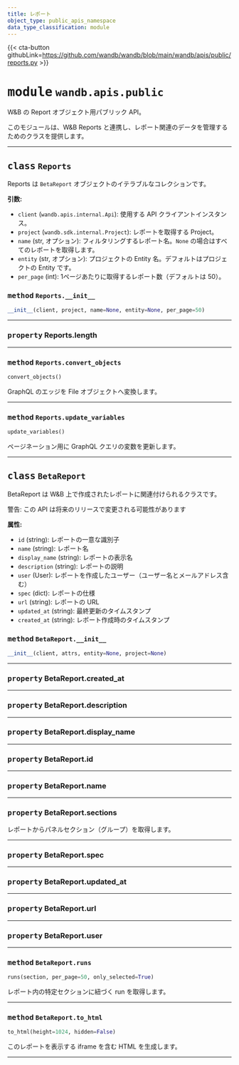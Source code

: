 ```yaml
---
title: レポート
object_type: public_apis_namespace
data_type_classification: module
---
```


{{< cta-button githubLink=https://github.com/wandb/wandb/blob/main/wandb/apis/public/reports.py >}}




# <kbd>module</kbd> `wandb.apis.public`
W&B の Report オブジェクト用パブリック API。

このモジュールは、W&B Reports と連携し、レポート関連のデータを管理するためのクラスを提供します。



---

## <kbd>class</kbd> `Reports`
Reports は `BetaReport` オブジェクトのイテラブルなコレクションです。



**引数:**
 
 - `client` (`wandb.apis.internal.Api`):  使用する API クライアントインスタンス。
 - `project` (`wandb.sdk.internal.Project`):  レポートを取得する Project。
 - `name` (str, オプション):  フィルタリングするレポート名。`None` の場合はすべてのレポートを取得します。
 - `entity` (str, オプション):  プロジェクトの Entity 名。デフォルトはプロジェクトの Entity です。
 - `per_page` (int):  1ページあたりに取得するレポート数（デフォルトは 50）。


### <kbd>method</kbd> `Reports.__init__`

```python
__init__(client, project, name=None, entity=None, per_page=50)
```






---


### <kbd>property</kbd> Reports.length





---


### <kbd>method</kbd> `Reports.convert_objects`

```python
convert_objects()
```

GraphQL のエッジを File オブジェクトへ変換します。

---

### <kbd>method</kbd> `Reports.update_variables`

```python
update_variables()
```

ページネーション用に GraphQL クエリの変数を更新します。


---

## <kbd>class</kbd> `BetaReport`
BetaReport は W&B 上で作成されたレポートに関連付けられるクラスです。

警告: この API は将来のリリースで変更される可能性があります



**属性:**
 
 - `id` (string):  レポートの一意な識別子
 - `name` (string):  レポート名
 - `display_name` (string):  レポートの表示名
 - `description` (string):  レポートの説明
 - `user` (User):  レポートを作成したユーザー（ユーザー名とメールアドレス含む）
 - `spec` (dict):  レポートの仕様
 - `url` (string):  レポートの URL
 - `updated_at` (string):  最終更新のタイムスタンプ
 - `created_at` (string):  レポート作成時のタイムスタンプ

### <kbd>method</kbd> `BetaReport.__init__`

```python
__init__(client, attrs, entity=None, project=None)
```






---

### <kbd>property</kbd> BetaReport.created_at





---

### <kbd>property</kbd> BetaReport.description





---

### <kbd>property</kbd> BetaReport.display_name





---

### <kbd>property</kbd> BetaReport.id





---

### <kbd>property</kbd> BetaReport.name





---

### <kbd>property</kbd> BetaReport.sections

レポートからパネルセクション（グループ）を取得します。

---

### <kbd>property</kbd> BetaReport.spec





---

### <kbd>property</kbd> BetaReport.updated_at





---

### <kbd>property</kbd> BetaReport.url





---

### <kbd>property</kbd> BetaReport.user







---

### <kbd>method</kbd> `BetaReport.runs`

```python
runs(section, per_page=50, only_selected=True)
```

レポート内の特定セクションに紐づく run を取得します。

---

### <kbd>method</kbd> `BetaReport.to_html`

```python
to_html(height=1024, hidden=False)
```

このレポートを表示する iframe を含む HTML を生成します。


---